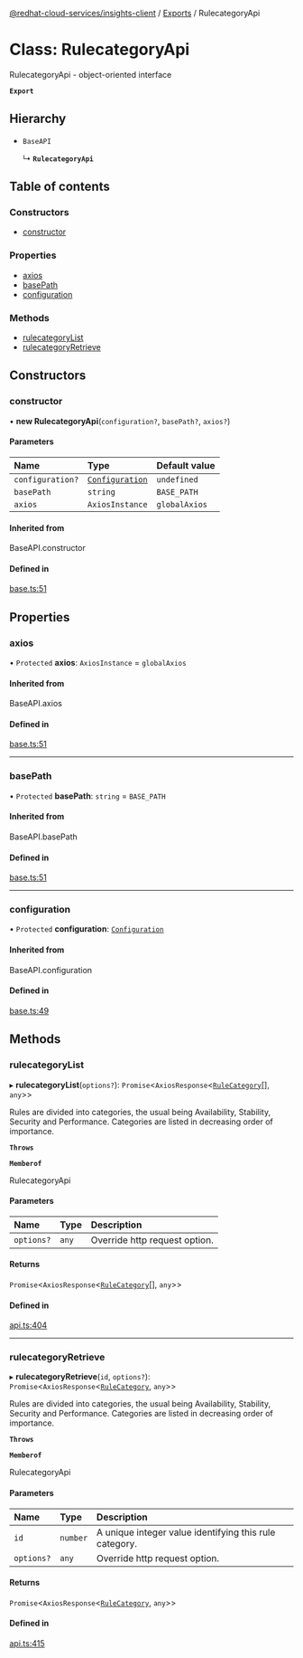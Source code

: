 [@redhat-cloud-services/insights-client](../README.md) / [Exports](../modules.md) / RulecategoryApi

# Class: RulecategoryApi

RulecategoryApi - object-oriented interface

**`Export`**

## Hierarchy

- `BaseAPI`

  ↳ **`RulecategoryApi`**

## Table of contents

### Constructors

- [constructor](RulecategoryApi.md#constructor)

### Properties

- [axios](RulecategoryApi.md#axios)
- [basePath](RulecategoryApi.md#basepath)
- [configuration](RulecategoryApi.md#configuration)

### Methods

- [rulecategoryList](RulecategoryApi.md#rulecategorylist)
- [rulecategoryRetrieve](RulecategoryApi.md#rulecategoryretrieve)

## Constructors

### constructor

• **new RulecategoryApi**(`configuration?`, `basePath?`, `axios?`)

#### Parameters

| Name | Type | Default value |
| :------ | :------ | :------ |
| `configuration?` | [`Configuration`](Configuration.md) | `undefined` |
| `basePath` | `string` | `BASE_PATH` |
| `axios` | `AxiosInstance` | `globalAxios` |

#### Inherited from

BaseAPI.constructor

#### Defined in

[base.ts:51](https://github.com/RedHatInsights/javascript-clients/blob/master/packages/insights/base.ts#L51)

## Properties

### axios

• `Protected` **axios**: `AxiosInstance` = `globalAxios`

#### Inherited from

BaseAPI.axios

#### Defined in

[base.ts:51](https://github.com/RedHatInsights/javascript-clients/blob/master/packages/insights/base.ts#L51)

___

### basePath

• `Protected` **basePath**: `string` = `BASE_PATH`

#### Inherited from

BaseAPI.basePath

#### Defined in

[base.ts:51](https://github.com/RedHatInsights/javascript-clients/blob/master/packages/insights/base.ts#L51)

___

### configuration

• `Protected` **configuration**: [`Configuration`](Configuration.md)

#### Inherited from

BaseAPI.configuration

#### Defined in

[base.ts:49](https://github.com/RedHatInsights/javascript-clients/blob/master/packages/insights/base.ts#L49)

## Methods

### rulecategoryList

▸ **rulecategoryList**(`options?`): `Promise`<`AxiosResponse`<[`RuleCategory`](../interfaces/RuleCategory.md)[], `any`\>\>

Rules are divided into categories, the usual being Availability, Stability, Security and Performance.  Categories are listed in decreasing order of importance.

**`Throws`**

**`Memberof`**

RulecategoryApi

#### Parameters

| Name | Type | Description |
| :------ | :------ | :------ |
| `options?` | `any` | Override http request option. |

#### Returns

`Promise`<`AxiosResponse`<[`RuleCategory`](../interfaces/RuleCategory.md)[], `any`\>\>

#### Defined in

[api.ts:404](https://github.com/RedHatInsights/javascript-clients/blob/master/packages/insights/api.ts#L404)

___

### rulecategoryRetrieve

▸ **rulecategoryRetrieve**(`id`, `options?`): `Promise`<`AxiosResponse`<[`RuleCategory`](../interfaces/RuleCategory.md), `any`\>\>

Rules are divided into categories, the usual being Availability, Stability, Security and Performance.  Categories are listed in decreasing order of importance.

**`Throws`**

**`Memberof`**

RulecategoryApi

#### Parameters

| Name | Type | Description |
| :------ | :------ | :------ |
| `id` | `number` | A unique integer value identifying this rule category. |
| `options?` | `any` | Override http request option. |

#### Returns

`Promise`<`AxiosResponse`<[`RuleCategory`](../interfaces/RuleCategory.md), `any`\>\>

#### Defined in

[api.ts:415](https://github.com/RedHatInsights/javascript-clients/blob/master/packages/insights/api.ts#L415)
